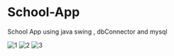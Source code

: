 # School-App
School App using java swing , dbConnector and mysql

![1](https://user-images.githubusercontent.com/87116175/201543369-828977de-ca1e-42b6-9b80-37bd6f6f63dc.JPG)
![2](https://user-images.githubusercontent.com/87116175/201543371-b24da4d7-9af0-433c-8ed6-ed90aef72d3e.JPG)
![3](https://user-images.githubusercontent.com/87116175/201543372-56c9ec32-b9bb-472e-97b9-3d6a9a6ccb1e.JPG)
